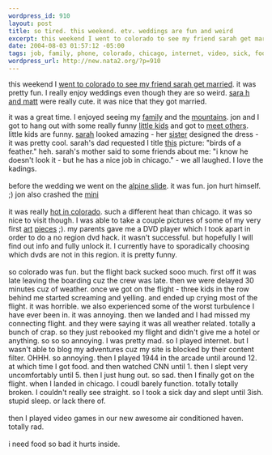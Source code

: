 ```yaml
--- 
wordpress_id: 910
layout: post
title: so tired. this weekend. etv. weddings are fun and weird
excerpt: this weekend I went to colorado to see my friend sarah get married. it was pretty fun. I really enjoy weddings even though they are so weird. sara h and matt were really cute. it was nice that they got ...
date: 2004-08-03 01:57:12 -05:00
tags: job, family, phone, colorado, chicago, internet, video, sick, food, design, dad, games, wedding, nokia
wordpress_url: http://new.nata2.org/?p=910
---
```

this weekend I <A href="http://nata2.info/?path=pictures%2Fevents%2F2004%3A07%3A31_sarahs_wedding">went to colorado to see my friend sarah get married</a>. it was pretty fun. I really enjoy weddings even though they are so weird. <a href="http://nata2.info/?path=pictures%2Fevents%2F2004%3A07%3A31_sarahs_wedding&amp;img=IMG_0969.jpg">sara h and matt</a> were really cute. it was nice that they got married. 

it was a great time. I enjoyed seeing my <a href="http://nata2.info/?path=pictures%2Fevents%2F2004%3A07%3A31_sarahs_wedding&amp;img=IMG_0935.jpg">family</a> and the <a href="http://nata2.info/?path=pictures%2Fevents%2F2004%3A07%3A31_sarahs_wedding&amp;img=IMG_0983.jpg">mountains</a>.  jon and I got to hang out with some really funny <a href="http://nata2.info/?path=pictures%2Fevents%2F2004%3A07%3A31_sarahs_wedding&amp;img=IMG_0962.jpg">little kids</a> and got to <a href="http://nata2.info/?path=pictures%2Fevents%2F2004%3A07%3A31_sarahs_wedding&amp;img=IMG_0944.jpg">meet others</a>. little kids are funny. <a href="http://nata2.info/?path=pictures%2Fevents%2F2004%3A07%3A31_sarahs_wedding&amp;img=IMG_0937.jpg">sarah</a> looked amazing - her <a href="http://nata2.info/?path=pictures%2Fevents%2F2004%3A07%3A31_sarahs_wedding&amp;img=IMG_0954.jpg">sister</a> designed the dress - it was pretty cool. sarah's dad requested I title <a href="http://nata2.info/?path=pictures%2Fevents%2F2004%3A07%3A31_sarahs_wedding&amp;img=IMG_0955.jpg">this</a> picture: "birds of a feather." heh. sarah's mother said to some friends about me: "i know he doesn't look it - but he has a nice job in chicago." - we all laughed. I love the kadings. <br/><br/>before the wedding we went on the <a href="http://nata2.info/?path=pictures%2Fevents%2F2004%3A07%3A31_sarahs_wedding&amp;img=IMG_0911.jpg">alpine slide</a>. it was fun. jon hurt himself. ;) jon also crashed the <a href="http://www.nata2.info/?path=pictures%2Fmisc%2Fphone_camera%2Fphotolog&img=1091209345-Nokia6600(222).jpg">mini</a>
<br/><br/>it was really <a href="http://nata2.info/pictures/misc/phone_camera/nokia_6600/010820041930/Nokia6600(232).jpg">hot in colorado</a>. such a different heat than chicago. it was so nice to visit though. I was able to take a couple pictures of some of my very first <a href="http://nata2.info/pictures/misc/phone_camera/nokia_6600/010820041930/Nokia6600(230).jpg">art</a> <a href="http://nata2.info/.thumbnails/pictures/misc/phone_camera/nokia_6600/010820041930/Nokia6600(231).jpg">pieces</a> ;). my parents gave me a DVD player which I <a herf="http://nata2.info/pictures/misc/phone_camera/nokia_6600/020820041456/Nokia6600(237).jpg">took apart</a> in order to do a no region dvd hack. it wasn't successful. but hopefully I will find out info and fully unlock it. I currently have to sporadically choosing which dvds are not in this region.  it is pretty funny. <br/><br/>so colorado was fun. but the flight back sucked sooo much. first off it was late leaving the boarding cuz the crew was late. then we were delayed 30 minutes cuz of weather. once we got on the flight - three kids in the row behind me started screaming and yelling. and ended up crying most of the flight. it was horrible. we also experienced some of the worst turbulence I have ever been in. it was annoying. then we landed and I had missed my connecting flight. and they were saying it was all weather related. totally a bunch of crap. so they just rebooked my flight and didn't give me a hotel or anything. so so so annoying. I was pretty mad. so I played internet. but I wasn't able to blog my adventures cuz my site is blocked by their content filter. OHHH. so annoying. then I played 1944 in the arcade until around 12. at which time I got food. and then watched CNN until 1. then I slept very uncomfortably until 5. then I just hung out. so sad. then I finally got on the flight. when I landed in chicago. I coudl barely function. totally totally broken. I couldn't really see straight. so I took a sick day and slept until 3ish. stupid sleep. or lack there of. <br/><br/>then I played video games in our new awesome air conditioned haven. totally rad. <br/><br/>i need food so bad it hurts inside.
